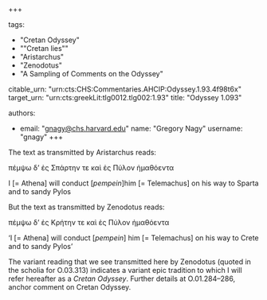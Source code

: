 +++

tags:
- "Cretan Odyssey"
- "&quot;Cretan lies&quot;"
- "Aristarchus"
- "Zenodotus"
- "A Sampling of Comments on the Odyssey"

citable_urn: "urn:cts:CHS:Commentaries.AHCIP:Odyssey.1.93.4f98t6x"
target_urn: "urn:cts:greekLit:tlg0012.tlg002:1.93"
title: "Odyssey 1.093"

authors:
- email: "gnagy@chs.harvard.edu"
  name: "Gregory Nagy"
  username: "gnagy"
+++

<p>The text as transmitted by Aristarchus reads:</p><p>πέμψω δ’ ἐς Σπάρτην τε καὶ ἐς Πύλον ἠμαθόεντα</p><p>I [= Athena] will conduct [<em>pempein</em>]him [= Telemachus] on his way to Sparta and to sandy Pylos</p><p>But the text as transmitted by Zenodotus reads:</p><p>πέμψω δ’ ἐς Κρήτην τε καὶ ἐς Πύλον ἠμαθόεντα</p><p>‘I [= Athena] will conduct [<em>pempein</em>] him [= Telemachus] on his way to Crete and to sandy Pylos’</p><p>The variant reading that we see transmitted here by Zenodotus (quoted in the scholia for O.03.313) indicates a variant epic tradition to which I will refer hereafter as a <em>Cretan Odyssey</em>. Further details at O.01.284–286, anchor comment on Cretan Odyssey.  </p>